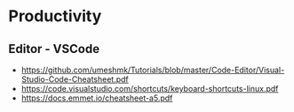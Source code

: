 # Productivity

## Editor - VSCode

- https://github.com/umeshmk/Tutorials/blob/master/Code-Editor/Visual-Studio-Code-Cheatsheet.pdf
- https://code.visualstudio.com/shortcuts/keyboard-shortcuts-linux.pdf
- https://docs.emmet.io/cheatsheet-a5.pdf


